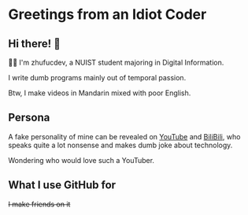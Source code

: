 # Greetings from an Idiot Coder

## Hi there! 👏

👨‍🎓 I'm zhufucdev, a NUIST student majoring in Digital Information.

I write dumb programs mainly out of temporal passion.

Btw, I make videos in Mandarin mixed with poor English.

## Persona

A fake personality of mine can be revealed on [YouTube](https://www.youtube.com/channel/UCuopPG2iD3Xt89vK2lhtfwQ) 
and [BiliBili](https://space.bilibili.com/195228232), who speaks quite a lot nonsense 
and makes dumb joke about technology.

Wondering who would love such a YouTuber.

## What I use GitHub for

~~I make friends on it~~